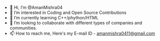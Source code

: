 - 👋 Hi, I’m @AmanMishra04
- 👀 I’m interested in Coding and Open Source Contributions
- 🌱 I’m currently learning C++/phython/HTML
- 💞️ I’m looking to collaborate with different types of companies and communities.
- 📫 How to reach me, Here's my E-mail ID - amanmishra0411@gmail.com

<!---
AmanMishra04/AmanMishra04 is a ✨ special ✨ repository because its `README.md` (this file) appears on your GitHub profile.
You can click the Preview link to take a look at your changes.
--->
